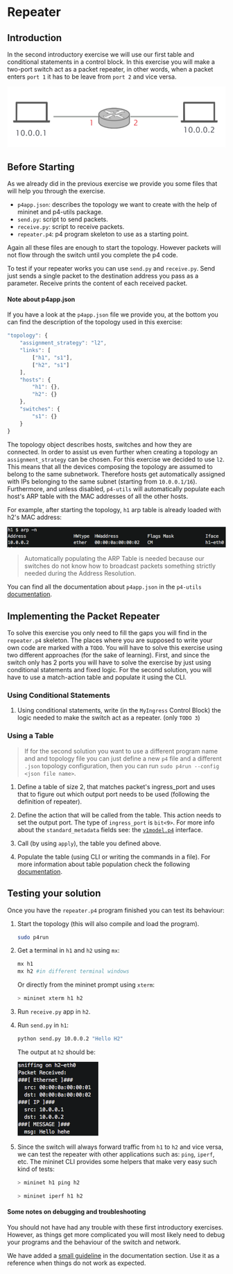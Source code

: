 # Repeater

## Introduction

In the second introductory exercise we will use our first table and conditional
statements in a control block. In this exercise you will make a two-port
switch act as a packet repeater, in other words, when a packet enters `port 1`
it has to be leave from `port 2` and vice versa.

<p align="center">
<img src="images/topology.png" title="Repeater Topology">
<p/>

## Before Starting

As we already did in the previous exercise we provide you some files that will
help you through the exercise.

  *  `p4app.json`: describes the topology we want to create with the help
     of mininet and p4-utils package.
  *  `send.py`: script to send packets.
  *  `receive.py`: script to receive packets.
  *  `repeater.p4`: p4 program skeleton to use as a starting point.

Again all these files are enough to start the topology. However packets will
not flow through the switch until you complete the p4 code.

To test if your repeater works you can use `send.py` and `receive.py`. Send just sends a single
packet to the destination address you pass as a parameter. Receive prints the content of each
received packet.

#### Note about p4app.json

If you have a look at the `p4app.json` file we provide you, at the bottom you can find
the description of the topology used in this exercise:

```javascript
"topology": {
    "assignment_strategy": "l2",
    "links": [
        ["h1", "s1"],
        ["h2", "s1"]
    ],
    "hosts": {
        "h1": {},
        "h2": {}
    },
    "switches": {
        "s1": {}
    }
}
```

The topology object describes hosts, switches and how they are connected.
In order to assist us even further when creating a topology an `assignment_strategy`
can be chosen. For this exercise we decided to use `l2`. This means that all the devices composing
the topology are assumed to belong to the same subnetwork. Therefore hosts get automatically assigned
with IPs belonging to the same subnet (starting from `10.0.0.1/16`). Furthermore, and unless disabled,
`p4-utils` will automatically populate each host's ARP table with the MAC addresses of all the other hosts.

For example, after starting the topology, `h1` arp table is already loaded with h2's MAC address:

<img src="images/arp_example.png" title="Repeater Topology">

> Automatically populating the ARP Table is needed because our switches do
> not know how to broadcast packets something strictly needed during the Address Resolution.

You can find all the documentation about `p4app.json` in the `p4-utils` [documentation](https://github.com/nsg-ethz/p4-utils#topology-description).

## Implementing the Packet Repeater

To solve this exercise you only need to fill the gaps you will find in the
`repeater.p4` skeleton. The places where you are supposed to write your own code
are marked with a `TODO`. You will have to solve this exercise using two
different approaches (for the sake of learning). First, and since the switch
only has 2 ports you will have to solve the exercise by just using conditional statements
and fixed logic. For the second solution, you will have to use a match-action table and
populate it using the CLI.

### Using Conditional Statements

1. Using conditional statements, write (in the `MyIngress` Control Block) the logic
needed to make the switch act as a repeater. (only `TODO 3`)

### Using a Table

> If for the second solution you want to use a different program name and
> and topology file you can just define a new `p4` file and a different `.json`
> topology configuration, then you can run `sudo p4run --config <json file name>`.

1. Define a table of size 2, that matches packet's ingress_port and uses that
to figure out which output port needs to be used (following the definition of repeater).

2. Define the action that will be called from the table. This action needs to set the output port. The
type of `ingress_port` is `bit<9>`. For more info about the `standard_metadata` fields see:
the [`v1model.p4`](https://github.com/p4lang/p4c/blob/master/p4include/v1model.p4) interface.

3. Call (by using `apply`), the table you defined above.

4. Populate the table (using CLI or writing the commands in a file). For more information
about table population check the following [documentation](../../documentation/control-plane.md).

## Testing your solution

Once you have the `repeater.p4` program finished you can test its behaviour:

1. Start the topology (this will also compile and load the program).

   ```bash
   sudo p4run
   ```

2. Get a terminal in `h1` and `h2` using `mx`:

   ```bash
   mx h1
   mx h2 #in different terminal windows
   ```

   Or directly from the mininet prompt using `xterm`:

   ```bash
   > mininet xterm h1 h2
   ```


3. Run `receive.py` app in `h2`.

4. Run `send.py` in `h1`:

   ```bash
   python send.py 10.0.0.2 "Hello H2"
   ```

   The output at `h2` should be:

   <img src="images/h2_output.png" title="Receive Output">

5. Since the switch will always forward traffic from `h1` to `h2` and vice versa, we can test
the repeater with other applications such as: `ping`, `iperf`, etc. The mininet CLI provides some helpers
that make very easy such kind of tests:

   ```bash
   > mininet h1 ping h2
   ```

   ```bash
   > mininet iperf h1 h2
   ```

#### Some notes on debugging and troubleshooting

You should not have had any trouble with these first introductory exercises. However, as things get
more complicated you will most likely need to debug your programs and the behaviour of the switch and network.

We have added a [small guideline](../../documentation/debugging-and-troubleshooting.md) in the documentation section. Use it as a reference when things do not work as
expected.
